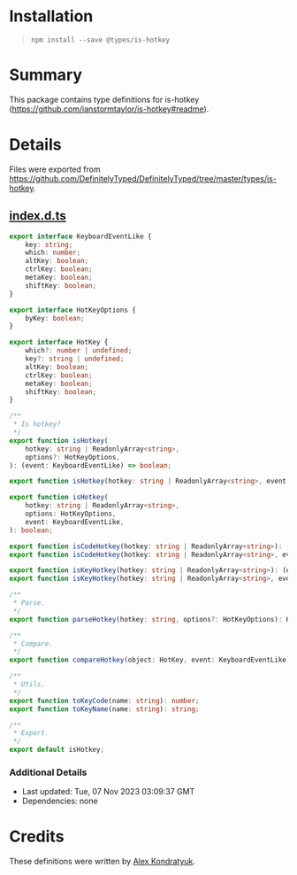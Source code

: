 # Installation
> `npm install --save @types/is-hotkey`

# Summary
This package contains type definitions for is-hotkey (https://github.com/ianstormtaylor/is-hotkey#readme).

# Details
Files were exported from https://github.com/DefinitelyTyped/DefinitelyTyped/tree/master/types/is-hotkey.
## [index.d.ts](https://github.com/DefinitelyTyped/DefinitelyTyped/tree/master/types/is-hotkey/index.d.ts)
````ts
export interface KeyboardEventLike {
    key: string;
    which: number;
    altKey: boolean;
    ctrlKey: boolean;
    metaKey: boolean;
    shiftKey: boolean;
}

export interface HotKeyOptions {
    byKey: boolean;
}

export interface HotKey {
    which?: number | undefined;
    key?: string | undefined;
    altKey: boolean;
    ctrlKey: boolean;
    metaKey: boolean;
    shiftKey: boolean;
}

/**
 * Is hotkey?
 */
export function isHotkey(
    hotkey: string | ReadonlyArray<string>,
    options?: HotKeyOptions,
): (event: KeyboardEventLike) => boolean;

export function isHotkey(hotkey: string | ReadonlyArray<string>, event: KeyboardEventLike): boolean;

export function isHotkey(
    hotkey: string | ReadonlyArray<string>,
    options: HotKeyOptions,
    event: KeyboardEventLike,
): boolean;

export function isCodeHotkey(hotkey: string | ReadonlyArray<string>): (event: KeyboardEventLike) => boolean;
export function isCodeHotkey(hotkey: string | ReadonlyArray<string>, event: KeyboardEventLike): boolean;

export function isKeyHotkey(hotkey: string | ReadonlyArray<string>): (event: KeyboardEventLike) => boolean;
export function isKeyHotkey(hotkey: string | ReadonlyArray<string>, event: KeyboardEventLike): boolean;

/**
 * Parse.
 */
export function parseHotkey(hotkey: string, options?: HotKeyOptions): HotKey;

/**
 * Compare.
 */
export function compareHotkey(object: HotKey, event: KeyboardEventLike): boolean;

/**
 * Utils.
 */
export function toKeyCode(name: string): number;
export function toKeyName(name: string): string;

/**
 * Export.
 */
export default isHotkey;

````

### Additional Details
 * Last updated: Tue, 07 Nov 2023 03:09:37 GMT
 * Dependencies: none

# Credits
These definitions were written by [Alex Kondratyuk](https://github.com/lynxtaa).
